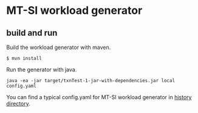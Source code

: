 # MT-SI workload generator

## build and run

Build the workload generator with maven.

```
$ mvn install
```

Run the generator with java.

```
java -ea -jar target/txnTest-1-jar-with-dependencies.jar local config.yaml
```

You can find a typical config.yaml for MT-SI workload generator in [history directory](../../../History/figures/fig_9_a/n8_k100_t10000_kd0_pre/mini-config.yaml).